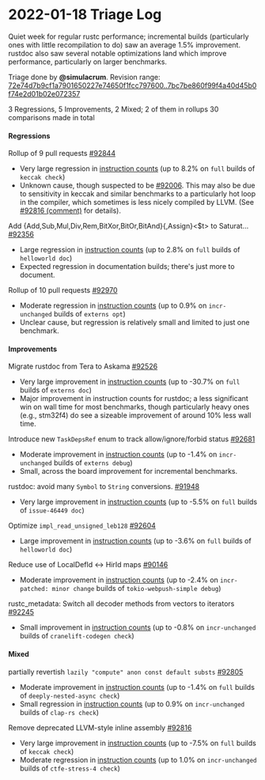 # 2022-01-18 Triage Log

Quiet week for regular rustc performance; incremental builds
(particularly ones with little recompilation to do) saw an average 1.5%
improvement. rustdoc also saw several notable optimizations land which improve
performance, particularly on larger benchmarks.

Triage done by **@simulacrum**.
Revision range: [72e74d7b9cf1a7901650227e74650f1fcc797600..7bc7be860f99f4a40d45b0f74e2d01b02e072357](https://perf.rust-lang.org/?start=72e74d7b9cf1a7901650227e74650f1fcc797600&end=7bc7be860f99f4a40d45b0f74e2d01b02e072357&absolute=false&stat=instructions%3Au)

3 Regressions, 5 Improvements, 2 Mixed; 2 of them in rollups
30 comparisons made in total

#### Regressions

Rollup of 9 pull requests [#92844](https://github.com/rust-lang/rust/issues/92844)
- Very large regression in [instruction counts](https://perf.rust-lang.org/compare.html?start=22e491ac7ed454d34669151a8b6464cb643c9b41&end=f312a5e610d47601e9a3da828002f5e1ffeb272a&stat=instructions:u) (up to 8.2% on `full` builds of `keccak check`)
- Unknown cause, though suspected to be [#92006](https://github.com/rust-lang/rust/pull/92006).
  This may also be due to sensitivity in keccak and similar benchmarks to
  a particularly hot loop in the compiler, which sometimes is less nicely
  compiled by LLVM. (See [#92816 (comment)](https://github.com/rust-lang/rust/pull/92816#issuecomment-1014938273)
  for details).

Add {Add,Sub,Mul,Div,Rem,BitXor,BitOr,BitAnd}{,Assign}<$t> to Saturat… [#92356](https://github.com/rust-lang/rust/issues/92356)
- Large regression in [instruction counts](https://perf.rust-lang.org/compare.html?start=a0984b4e4c908d714cebd0f0786c00645ea4d79a&end=26c06cf8e27e5fa06b4894f14588c187510bae47&stat=instructions:u) (up to 2.8% on `full` builds of `helloworld doc`)
- Expected regression in documentation builds; there's just more to document.

Rollup of 10 pull requests [#92970](https://github.com/rust-lang/rust/issues/92970)
- Moderate regression in [instruction counts](https://perf.rust-lang.org/compare.html?start=48e89b00caa94829a5f07e0f1ecb33bf37431244&end=bd3cb52565faab2755ff1bdb54d88bc91f47b4b9&stat=instructions:u) (up to 0.9% on `incr-unchanged` builds of `externs opt`)
- Unclear cause, but regression is relatively small and limited to just one
  benchmark.

#### Improvements

Migrate rustdoc from Tera to Askama [#92526](https://github.com/rust-lang/rust/issues/92526)
- Very large improvement in [instruction counts](https://perf.rust-lang.org/compare.html?start=124555a69e5f65173ec7840000eb8e953d046740&end=e916815d21e37af5cd85f9eb67cda155d7129fff&stat=instructions:u) (up to -30.7% on `full` builds of `externs doc`)
- Major improvement in instruction counts for rustdoc; a less significant win on
  wall time for most benchmarks, though particularly heavy ones (e.g., stm32f4)
  do see a sizeable improvement of around 10% less wall time.


Introduce new `TaskDepsRef` enum to track allow/ignore/forbid status [#92681](https://github.com/rust-lang/rust/issues/92681)
- Moderate improvement in [instruction counts](https://perf.rust-lang.org/compare.html?start=86f7f78f05ff8295aad2ad2a31770ce4408cc849&end=02c9e73e6ca7e2bd444d39182f8dee7e2ba4a609&stat=instructions:u) (up to -1.4% on `incr-unchanged` builds of `externs debug`)
- Small, across the board improvement for incremental benchmarks.


rustdoc: avoid many `Symbol` to `String` conversions. [#91948](https://github.com/rust-lang/rust/issues/91948)
- Very large improvement in [instruction counts](https://perf.rust-lang.org/compare.html?start=ad46af24713115e7b9b258346e66b9b2d14eacfc&end=b0ec3e09a996f2cb35be7710fd1003c3c38f1667&stat=instructions:u) (up to -5.5% on `full` builds of `issue-46449 doc`)


Optimize `impl_read_unsigned_leb128` [#92604](https://github.com/rust-lang/rust/issues/92604)
- Large improvement in [instruction counts](https://perf.rust-lang.org/compare.html?start=69d25fc58257637cedbfe0a046d90da1494bcb05&end=38c22af0153cf8f920c01ef04493e8878401fd18&stat=instructions:u) (up to -3.6% on `full` builds of `helloworld doc`)


Reduce use of LocalDefId <-> HirId maps [#90146](https://github.com/rust-lang/rust/issues/90146)
- Moderate improvement in [instruction counts](https://perf.rust-lang.org/compare.html?start=ec4bcaac450279b029f3480b8b8f1b82ab36a5eb&end=f9d61cd2eda81b595862635914bd0224402a4a26&stat=instructions:u) (up to -2.4% on `incr-patched: minor change` builds of `tokio-webpush-simple debug`)

rustc_metadata: Switch all decoder methods from vectors to iterators [#92245](https://github.com/rust-lang/rust/issues/92245)
- Small improvement in [instruction counts](https://perf.rust-lang.org/compare.html?start=7be8693984d32d2f65ce9ded4f65b6b7340bddce&end=48e89b00caa94829a5f07e0f1ecb33bf37431244&stat=instructions:u) (up to -0.8% on `incr-unchanged` builds of `cranelift-codegen check`)

#### Mixed

partially revertish `lazily "compute" anon const default substs` [#92805](https://github.com/rust-lang/rust/issues/92805)
- Moderate improvement in [instruction counts](https://perf.rust-lang.org/compare.html?start=42852d7857d2955f19ec333bec1ed107964db200&end=7be8693984d32d2f65ce9ded4f65b6b7340bddce&stat=instructions:u) (up to -1.4% on `full` builds of `deeply-nested-async check`)
- Small regression in [instruction counts](https://perf.rust-lang.org/compare.html?start=42852d7857d2955f19ec333bec1ed107964db200&end=7be8693984d32d2f65ce9ded4f65b6b7340bddce&stat=instructions:u) (up to 0.9% on `incr-unchanged` builds of `clap-rs check`)


Remove deprecated LLVM-style inline assembly [#92816](https://github.com/rust-lang/rust/issues/92816)
- Very large improvement in [instruction counts](https://perf.rust-lang.org/compare.html?start=128417f40f80ce585414bf5a017540447e6be775&end=a34c0797528172ede89480e3033f7a5e71ea4735&stat=instructions:u) (up to -7.5% on `full` builds of `keccak check`)
- Moderate regression in [instruction counts](https://perf.rust-lang.org/compare.html?start=128417f40f80ce585414bf5a017540447e6be775&end=a34c0797528172ede89480e3033f7a5e71ea4735&stat=instructions:u) (up to 1.0% on `incr-unchanged` builds of `ctfe-stress-4 check`)
